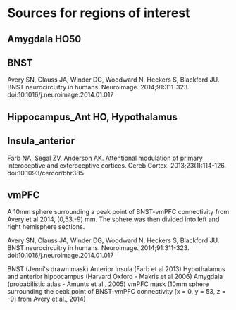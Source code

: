 # Sources for regions of interest

## Amygdala HO50

## BNST

Avery SN, Clauss JA, Winder DG, Woodward N, Heckers S, Blackford JU. BNST neurocircuitry in humans. Neuroimage. 2014;91:311-323. doi:10.1016/j.neuroimage.2014.01.017


## Hippocampus_Ant HO, Hypothalamus



## Insula_anterior

Farb NA, Segal ZV, Anderson AK. Attentional modulation of primary interoceptive and exteroceptive cortices. Cereb Cortex. 2013;23(1):114-126. doi:10.1093/cercor/bhr385


## vmPFC

A 10mm sphere surrounding a peak point of BNST-vmPFC connectivity from Avery et al 2014, (0,53,-9) mm. The sphere was then divided into left and right hemisphere sections.

Avery SN, Clauss JA, Winder DG, Woodward N, Heckers S, Blackford JU. BNST neurocircuitry in humans. Neuroimage. 2014;91:311-323. doi:10.1016/j.neuroimage.2014.01.017



BNST (Jenni's drawn mask)
Anterior Insula (Farb et al 2013)
Hypothalamus and anterior hippocampus (Harvard Oxford - Makris et al 2006)
Amygdala (probabilistic atlas - Amunts et al., 2005)
vmPFC mask (10mm sphere surrounding the peak point of BNST-vmPFC connectivity [x = 0, y = 53, z = -9] from Avery et al., 2014)